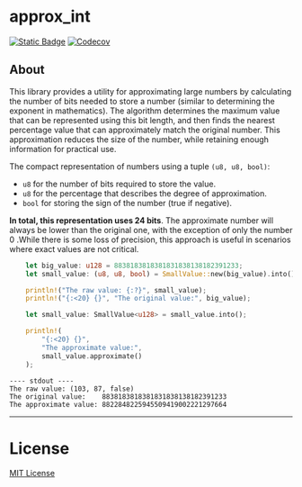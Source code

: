 # approx_int
[![Static Badge](https://img.shields.io/badge/changelog---?style=for-the-badge&labelColor=blue&color=blue)](https://github.com/m62624/approx_int/blob/main/CHANGELOG.md)
[![Codecov](https://img.shields.io/codecov/c/github/m62624/approx_int?style=for-the-badge
)](https://app.codecov.io/gh/m62624/approx_int)


## About

This library provides a utility for approximating large numbers by
calculating the number of bits needed to store a number (similar to determining the exponent in mathematics).
The algorithm determines the maximum value that can be represented using
this bit length, and then finds the nearest percentage value that can
approximately match the original number. This approximation reduces the
size of the number, while retaining enough information for practical use.

The compact representation of numbers using a tuple `(u8, u8, bool)`:

- `u8` for the number of bits required to store the value.
- `u8` for the percentage that describes the degree of approximation.
- `bool` for storing the sign of the number (true if negative).

**In total, this representation uses 24 bits**. The approximate number will always be lower than the original one, with the exception of only the number 0 .While there is some loss of precision, this approach is useful in scenarios where exact values are not critical.

```rust
    let big_value: u128 = 8838183818381831838138182391233;
    let small_value: (u8, u8, bool) = SmallValue::new(big_value).into();

    println!("The raw value: {:?}", small_value);
    println!("{:<20} {}", "The original value:", big_value);

    let small_value: SmallValue<u128> = small_value.into();

    println!(
        "{:<20} {}",
        "The approximate value:",
        small_value.approximate()
    );
```

```
---- stdout ----
The raw value: (103, 87, false)
The original value:    8838183818381831838138182391233
The approximate value: 8822848225945509419002221297664 

```

---
# License
 [MIT License](https://github.com/m62624/approx_int/blob/main/LICENSE)